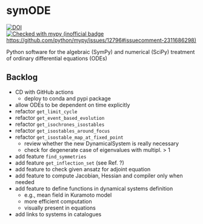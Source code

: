 # symODE

[![DOI](https://zenodo.org/badge/DOI/10.5281/zenodo.13523852.svg)](https://doi.org/10.5281/zenodo.13523852)
[![Checked with mypy (inofficial badge https://github.com/python/mypy/issues/12796#issuecomment-2311686298)](https://img.shields.io/badge/type%20checked-mypy-039dfc)](https://mypy-lang.org/)

Python software for the algebraic (SymPy) and numerical (SciPy) treatment of ordinary differential equations (ODEs)

## Backlog

- CD with GitHub actions
  - deploy to conda and pypi package
- allow ODEs to be dependent on time explicitly
- refactor `get_limit_cycle`
- refactor `get_event_based_evolution`
- refactor `get_isochrones_isostables`
- refactor `get_isostables_around_focus`
- refactor `get_isostable_map_at_fixed_point`
  - review whether the new DynamicalSystem is really necessary
  - check for degenerate case of eigenvalues with multipl. > 1
- add feature `find_symmetries`
- add feature `get_inflection_set` (see Ref. ?)
- add feature to check given ansatz for adjoint equation
- add feature to compute Jacobian, Hessian and compiler only when needed
- add feature to define functions in dynamical systems definition
  - e.g., mean field in Kuramoto model
  - more efficient computation
  - visually present in equations
- add links to systems in catalogues
